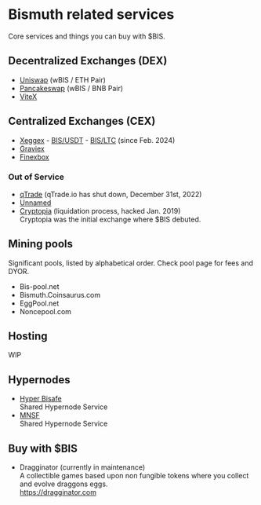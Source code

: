 # Bismuth related services

Core services and things you can buy with $BIS.

## Decentralized Exchanges (DEX)

* [Uniswap](https://www.dextools.io/app/uniswap/pair-explorer/0xf4f82f8d84c529987201609cecee8ab136a50c8c) (wBIS / ETH Pair)  
* [Pancakeswap](https://www.dextools.io/app/pancakeswap/pair-explorer/0x731b8244f818fd488d9dc516edd976a96459ae59) (wBIS / BNB Pair)  
* [ViteX](https://x.vite.net/trade?symbol=BIS-000_BTC-000)  

## Centralized Exchanges (CEX)

* [Xeggex](https://xeggex.com/markets) - [BIS/USDT](https://xeggex.com/market/BIS_USDT) - [BIS/LTC](https://xeggex.com/market/BIS_LTC) (since Feb. 2024)  
* [Graviex](https://graviex.net/markets/bisbtc)  
* [Finexbox](https://www.finexbox.com/)  

### Out of Service  
* [qTrade](https://qtradehelp.zendesk.com/hc/en-us/articles/11423085662733) (qTrade.io has shut down, December 31st, 2022)  
* [Unnamed](https://www.unnamed.exchange/Exchange/Basic?market=BIS_BTC)  
* [Cryptopia](https://www.cryptopia.co.nz) (liquidation process, hacked Jan. 2019)  
  Cryptopia was the initial exchange where $BIS debuted.  

  
## Mining pools

Significant pools, listed by alphabetical order. Check pool page for fees and DYOR.

* Bis-pool.net
* Bismuth.Coinsaurus.com
* EggPool.net
* Noncepool.com

## Hosting

WIP

## Hypernodes

* [Hyper Bisafe](https://hyper.bisafe.net/)  
  Shared Hypernode Service  
* [MNSF](https://docs.google.com/spreadsheets/d/131FFPsAubZLvnMWZoisvg1oBOUu-IYaouj270WfbCpQ/edit?usp=drivesdk)  
  Shared Hypernode Service  
  
## Buy with $BIS

* Dragginator (currently in maintenance)  
  A collectible games based upon non fungible tokens where you collect and evolve draggons eggs.  
  https://dragginator.com

